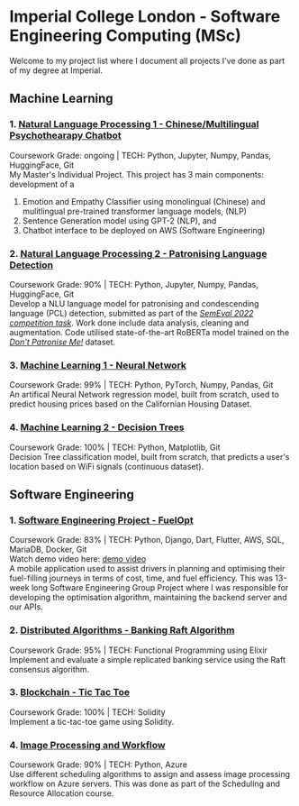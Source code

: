 # Imperial College London - Software Engineering Computing (MSc)
Welcome to my project list where I document all projects I've done as part of my degree at Imperial. 

## Machine Learning
### 1. [Natural Language Processing 1 - Chinese/Multilingual Psychothearapy Chatbot](https://github.com/alicialawjy/multilingual-psychotherapy-chatbot)
Coursework Grade: ongoing | TECH: Python, Jupyter, Numpy, Pandas, HuggingFace, Git<br>
My Master's Individual Project. This project has 3 main components: development of a <br>
1. Emotion and Empathy Classifier using monolingual (Chinese) and mulitlingual pre-trained transformer language models, (NLP)
2. Sentence Generation model using GPT-2 (NLP), and
3. Chatbot interface to be deployed on AWS (Software Engineering) 

### 2. [Natural Language Processing 2 - Patronising Language Detection](https://github.com/alicialawjy/Patronizing-Language-Detection)
Coursework Grade: 90% | TECH: Python, Jupyter, Numpy, Pandas, HuggingFace, Git<br>
Develop a NLU language model for patronising and condescending language (PCL) detection, submitted as part of the <em>[SemEval 2022 competition task](https://competitions.codalab.org/competitions/34344)</em>. Work done include data analysis, cleaning and augmentation. Code utilised state-of-the-art RoBERTa model trained on the <em>[Don't Patronise Me!](https://aclanthology.org/2020.coling-main.518/)</em> dataset.

### 3. [Machine Learning 1 - Neural Network](https://github.com/alicialawjy/Housing-Price-Neural-Network)
Coursework Grade: 99% | TECH: Python, PyTorch, Numpy, Pandas, Git<br>
An artifical Neural Network regression model, built from scratch, used to predict housing prices based on the Californian Housing Dataset.

### 4. [Machine Learning 2 - Decision Trees](https://github.com/mchara01/WiFi_location_prediction)
Coursework Grade: 100%  |  TECH: Python, Matplotlib, Git<br>
Decision Tree classification model, built from scratch, that predicts a user's location based on WiFi signals (continuous dataset).

## Software Engineering
### 1. [Software Engineering Project - FuelOpt](https://github.com/mchara01/FuelOpt)
Coursework Grade: 83% | TECH: Python, Django, Dart, Flutter, AWS, SQL, MariaDB, Docker, Git<br>
Watch demo video here: [demo video](https://www.youtube.com/watch?v=NGsksgoK-4Q) <br>
A mobile application used to assist drivers in planning and optimising their fuel-filling journeys in terms of cost, time, and fuel efficiency. This was 13-week long Software Engineering Group Project where I was responsible for developing the optimisation algorithm, maintaining the backend server and our APIs.

### 2. [Distributed Algorithms - Banking Raft Algorithm](https://github.com/alicialawjy/Banking-Raft-Algorithm)
Coursework Grade: 95% | TECH: Functional Programming using Elixir <br>
Implement and evaluate a simple replicated banking service using the Raft consensus algorithm.

### 3. [Blockchain - Tic Tac Toe](https://github.com/alicialawjy/tic-tac-toe)
Coursework Grade: 100% | TECH: Solidity <br>
Implement a tic-tac-toe game using Solidity.

### 4. [Image Processing and Workflow](https://github.com/WeiSin99/scheduling-coursework)
Coursework Grade: 90% | TECH: Python, Azure<br>
Use different scheduling algorithms to assign and assess image processing workflow on Azure servers. This was done as part of the Scheduling and Resource Allocation course.
